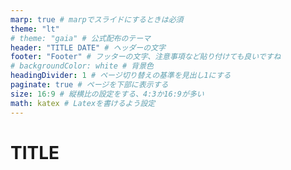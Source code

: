 ```yaml
---
marp: true # marpでスライドにするときは必須
theme: "lt"
# theme: "gaia" # 公式配布のテーマ
header: "TITLE DATE" # ヘッダーの文字
footer: "Footer" # フッターの文字、注意事項など貼り付けても良いですね
# backgroundColor: white # 背景色
headingDivider: 1 # ページ切り替えの基準を見出し1にする
paginate: true # ページを下部に表示する
size: 16:9 # 縦横比の設定をする、4:3か16:9が多い
math: katex # Latexを書けるよう設定
---
```


# TITLE
